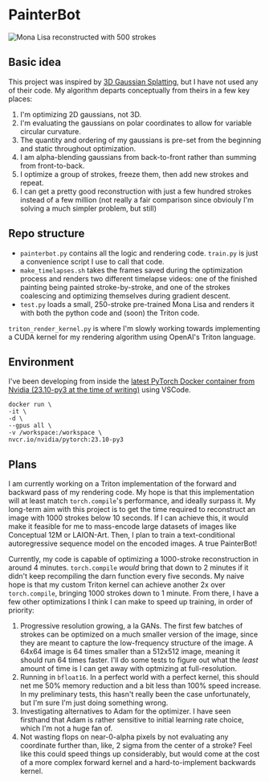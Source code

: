 # PainterBot
![Mona Lisa reconstructed with 500 strokes](assets/lisa.gif)

## Basic idea
This project was inspired by [3D Gaussian Splatting](https://repo-sam.inria.fr/fungraph/3d-gaussian-splatting/), but I have not used any of their code. My algorithm departs conceptually from theirs in a few key places:

1. I'm optimizing 2D gaussians, not 3D.
2. I'm evaluating the gaussians on polar coordinates to allow for variable circular curvature.
3. The quantity and ordering of my gaussians is pre-set from the beginning and static throughout optimization.
4. I am alpha-blending gaussians from back-to-front rather than summing from front-to-back.
5. I optimize a group of strokes, freeze them, then add new strokes and repeat.
6. I can get a pretty good reconstruction with just a few hundred strokes instead of a few million (not really a fair comparison since obviouly I'm solving a much simpler problem, but still)

## Repo structure
* `painterbot.py` contains all the logic and rendering code. `train.py` is just a convenience script I use to call that code. 
* `make_timelapses.sh` takes the frames saved during the optimization process and renders two different timelapse videos: one of the finished painting being painted stroke-by-stroke, and one of the strokes coalescing and optimizing themselves during gradient descent.
* `test.py` loads a small, 250-stroke pre-trained Mona Lisa and renders it with both the python code and (soon) the Triton code.

`triton_render_kernel.py` is where I'm slowly working towards implementing a CUDA kernel for my rendering algorithm using OpenAI's Triton language.

## Environment
I've been developing from inside the [latest PyTorch Docker container from Nvidia (23.10-py3 at the time of writing)](https://catalog.ngc.nvidia.com/orgs/nvidia/containers/pytorch/tags) using VSCode.

```
docker run \
-it \
-d \
--gpus all \
-v /workspace:/workspace \
nvcr.io/nvidia/pytorch:23.10-py3
```

## Plans
I am currently working on a Triton implementation of the forward and backward pass of my rendering code. My hope is that this implementation will at least match `torch.compile`'s performance, and ideally surpass it. My long-term aim with this project is to get the time required to reconstruct an image with 1000 strokes below 10 seconds. If I can achieve this, it would make it feasible for me to mass-encode large datasets of images like Conceptual 12M or LAION-Art. Then, I plan to train a text-conditional autoregressive sequence model on the encoded images. A true PainterBot!

Currently, my code is capable of optimizing a 1000-stroke reconstruction in around 4 minutes. `torch.compile` *would* bring that down to 2 minutes if it didn't keep recompiling the darn function every five seconds. My naive hope is that my custom Triton kernel can achieve another 2x over `torch.compile`, bringing 1000 strokes down to 1 minute. From there, I have a few other optimizations I think I can make to speed up training, in order of priority:

1. Progressive resolution growing, a la GANs. The first few batches of strokes can be optimized on a much smaller version of the image, since they are meant to capture the low-frequency structure of the image. A 64x64 image is 64 times smaller than a 512x512 image, meaning it should run 64 times faster. I'll do some tests to figure out what the *least* amount of time is I can get away with optmizing at full-resolution.
2. Running in `bfloat16`. In a perfect world with a perfect kernel, this should net me 50% memory reduction and a bit less than 100% speed increase. In my preliminary tests, this hasn't really been the case unfortunately, but I'm sure I'm just doing something wrong.
3. Investigating alternatives to Adam for the optimizer. I have seen firsthand that Adam is rather sensitive to initial learning rate choice, which I'm not a huge fan of.
4. Not wasting flops on near-0-alpha pixels by not evaluating any coordinate further than, like, 2 sigma from the center of a stroke? Feel like this could speed things up considerably, but would come at the cost of a more complex forward kernel and a hard-to-implement backwards kernel.
